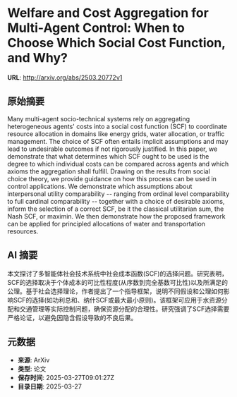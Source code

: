 # Welfare and Cost Aggregation for Multi-Agent Control: When to Choose Which Social Cost Function, and Why?

**URL**: http://arxiv.org/abs/2503.20772v1

## 原始摘要

Many multi-agent socio-technical systems rely on aggregating heterogeneous
agents' costs into a social cost function (SCF) to coordinate resource
allocation in domains like energy grids, water allocation, or traffic
management. The choice of SCF often entails implicit assumptions and may lead
to undesirable outcomes if not rigorously justified. In this paper, we
demonstrate that what determines which SCF ought to be used is the degree to
which individual costs can be compared across agents and which axioms the
aggregation shall fulfill. Drawing on the results from social choice theory, we
provide guidance on how this process can be used in control applications. We
demonstrate which assumptions about interpersonal utility comparability --
ranging from ordinal level comparability to full cardinal comparability --
together with a choice of desirable axioms, inform the selection of a correct
SCF, be it the classical utilitarian sum, the Nash SCF, or maximin. We then
demonstrate how the proposed framework can be applied for principled
allocations of water and transportation resources.


## AI 摘要

本文探讨了多智能体社会技术系统中社会成本函数(SCF)的选择问题。研究表明，SCF的选择取决于个体成本的可比性程度(从序数到完全基数可比性)以及所满足的公理。基于社会选择理论，作者提出了一个指导框架，说明不同假设和公理如何影响SCF的选择(如功利总和、纳什SCF或最大最小原则)。该框架可应用于水资源分配和交通管理等实际控制问题，确保资源分配的合理性。研究强调了SCF选择需要严格论证，以避免因隐含假设导致的不良后果。

## 元数据

- **来源**: ArXiv
- **类型**: 论文
- **保存时间**: 2025-03-27T09:01:27Z
- **目录日期**: 2025-03-27
